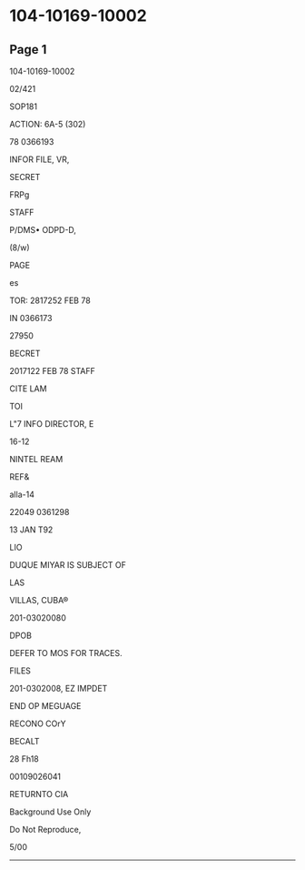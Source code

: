 # 104-10169-10002

## Page 1

104-10169-10002

02/421

SOP181

ACTION: 6A-5 (302)

78 0366193

INFOR FILE, VR,

SECRET

FRPg

STAFF

P/DMS• ODPD-D,

(8/w)

PAGE

es

TOR: 2817252 FEB 78

IN 0366173

27950

BECRET

2017122 FEB 78 STAFF

CITE LAM

TOI

L"7 INFO DIRECTOR, E

16-12

NINTEL REAM

REF&

alla-14

22049 0361298

13 JAN T92

LIO

DUQUE MIYAR IS SUBJECT OF

LAS

VILLAS, CUBA®

201-03020080

DPOB

DEFER TO MOS FOR TRACES.

FILES

201-0302008, EZ IMPDET

END OP MEGUAGE

RECONO COrY

BECALT

28 Fh18

00109026041

RETURNTO CIA

Background Use Only

Do Not Reproduce,

5/00

---


